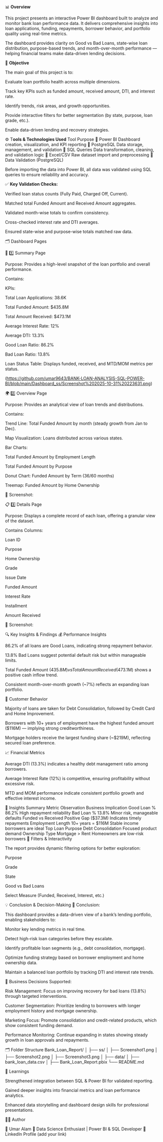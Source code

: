 📊 **Overview**

This project presents an interactive Power BI dashboard built to analyze and monitor bank loan performance data.
It delivers comprehensive insights into loan applications, funding, repayments, borrower behavior, and portfolio quality using real-time metrics.

The dashboard provides clarity on Good vs Bad Loans, state-wise loan distribution, purpose-based trends, and month-over-month performance — helping financial teams make data-driven lending decisions.

🎯 **Objective**

The main goal of this project is to:

Evaluate loan portfolio health across multiple dimensions.

Track key KPIs such as funded amount, received amount, DTI, and interest rate.

Identify trends, risk areas, and growth opportunities.

Provide interactive filters for better segmentation (by state, purpose, loan grade, etc.).

Enable data-driven lending and recovery strategies.

⚙️ T**ools & Technologies Used**
Tool	Purpose
🧩 Power BI	Dashboard creation, visualization, and KPI reporting
🧮 PostgreSQL	Data storage, management, and validation
🧠 SQL Queries	Data transformation, cleaning, and validation logic
📑 Excel/CSV	Raw dataset import and preprocessing
🧾 Data Validation (PostgreSQL)

Before importing the data into Power BI, all data was validated using SQL queries to ensure reliability and accuracy.

✅ **Key Validation Checks:**

Verified loan status counts (Fully Paid, Charged Off, Current).

Matched total Funded Amount and Received Amount aggregates.

Validated month-wise totals to confirm consistency.

Cross-checked interest rate and DTI averages.

Ensured state-wise and purpose-wise totals matched raw data.

🗂️ Dashboard Pages

🧭 1️⃣ Summary Page

Purpose:
Provides a high-level snapshot of the loan portfolio and overall performance.

Contains:

KPIs:

Total Loan Applications: 38.6K

Total Funded Amount: $435.8M

Total Amount Received: $473.1M

Average Interest Rate: 12%

Average DTI: 13.3%

Good Loan Ratio: 86.2%

Bad Loan Ratio: 13.8%

Loan Status Table: Displays funded, received, and MTD/MOM metrics per status.


(https://github.com/umar9643/BANK-LOAN-ANALYSIS-SQL-POWER-BI/blob/main/Dashboard_ss/Screenshot%202025-10-31%20223631.png)


🌍 2️⃣ Overview Page

Purpose:
Provides an analytical view of loan trends and distributions.

Contains:

Trend Line: Total Funded Amount by month (steady growth from Jan to Dec).

Map Visualization: Loans distributed across various states.

Bar Charts:

Total Funded Amount by Employment Length

Total Funded Amount by Purpose

Donut Chart: Funded Amount by Term (36/60 months)

Treemap: Funded Amount by Home Ownership

📸 Screenshot:


📋 3️⃣ Details Page

Purpose:
Displays a complete record of each loan, offering a granular view of the dataset.

Contains Columns:

Loan ID

Purpose

Home Ownership

Grade

Issue Date

Funded Amount

Interest Rate

Installment

Amount Received

📸 Screenshot:


🔍 Key Insights & Findings
💰 Performance Insights

86.2% of all loans are Good Loans, indicating strong repayment behavior.

13.8% Bad Loans suggest potential default risk but within manageable limits.

Total Funded Amount ($435.8M) vs Total Amount Received ($473.1M) shows a positive cash inflow trend.

Consistent month-over-month growth (~7%) reflects an expanding loan portfolio.

🏡 Customer Behavior

Majority of loans are taken for Debt Consolidation, followed by Credit Card and Home Improvement.

Borrowers with 10+ years of employment have the highest funded amount ($116M) — implying strong creditworthiness.

Mortgage holders receive the largest funding share (~$219M), reflecting secured loan preference.

📈 Financial Metrics

Average DTI (13.3%) indicates a healthy debt management ratio among borrowers.

Average Interest Rate (12%) is competitive, ensuring profitability without excessive risk.

MTD and MOM performance indicate consistent portfolio growth and effective interest income.

🧠 Insights Summary
Metric	Observation	Business Implication
Good Loan %	86.2%	High repayment reliability
Bad Loan %	13.8%	Minor risk, manageable defaults
Funded vs Received	Positive Gap ($37.3M)	Indicates timely repayments
Employment Length	10+ years = $116M	Stable income borrowers are ideal
Top Loan Purpose	Debt Consolidation	Focused product demand
Ownership Type	Mortgage > Rent	Homeowners are low-risk borrowers
🧩 Filters & Interactivity

The report provides dynamic filtering options for better exploration:

Purpose

Grade

State

Good vs Bad Loans

Select Measure (Funded, Received, Interest, etc.)

💡 Conclusion & Decision-Making
🧾 Conclusion:

This dashboard provides a data-driven view of a bank’s lending portfolio, enabling stakeholders to:

Monitor key lending metrics in real time.

Detect high-risk loan categories before they escalate.

Identify profitable loan segments (e.g., debt consolidation, mortgage).

Optimize funding strategy based on borrower employment and home ownership data.

Maintain a balanced loan portfolio by tracking DTI and interest rate trends.

🧭 Business Decisions Supported:

Risk Management: Focus on improving recovery for bad loans (13.8%) through targeted interventions.

Customer Segmentation: Prioritize lending to borrowers with longer employment history and mortgage ownership.

Marketing Focus: Promote consolidation and credit-related products, which show consistent funding demand.

Performance Monitoring: Continue expanding in states showing steady growth in loan approvals and repayments.

🗂️ Folder Structure
Bank_Loan_Report/
│
├── ss/
│   ├── Screenshot1.png
│   ├── Screenshot2.png
│   ├── Screenshot3.png
│
├── data/
│   ├── bank_loan_data.csv
│
├── Bank_Loan_Report.pbix
└── README.md

🧠 Learnings

Strengthened integration between SQL & Power BI for validated reporting.

Gained deeper insights into financial metrics and loan performance analytics.

Enhanced data storytelling and dashboard design skills for professional presentations.

👨‍💻 Author

🧑 Umar Alam
📍 Data Science Enthusiast | Power BI & SQL Developer
🔗 LinkedIn Profile
 (add your link)

